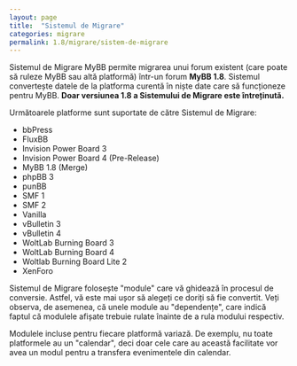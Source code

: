 ```yaml
---
layout: page
title:  "Sistemul de Migrare"
categories: migrare
permalink: 1.8/migrare/sistem-de-migrare
---
```


Sistemul de Migrare MyBB permite migrarea unui forum existent (care poate să ruleze MyBB sau altă platformă) într-un forum **MyBB 1.8**. Sistemul convertește datele de la platforma curentă în niște date care să funcționeze pentru MyBB. **Doar versiunea 1.8 a Sistemului de Migrare este întreținută.**

Următoarele platforme sunt suportate de către Sistemul de Migrare:

- bbPress
- FluxBB
- Invision Power Board 3
- Invision Power Board 4 (Pre-Release)
- MyBB 1.8 (Merge)
- phpBB 3
- punBB
- SMF 1
- SMF 2
- Vanilla
- vBulletin 3
- vBulletin 4
- WoltLab Burning Board 3
- WoltLab Burning Board 4
- Woltlab Burning Board Lite 2
- XenForo

Sistemul de Migrare folosește "module" care vă ghidează în procesul de conversie. Astfel, vă este mai ușor să alegeți ce doriți să fie convertit. Veți observa, de asemenea, că unele module au "dependențe", care indică faptul că modulele afișate trebuie rulate înainte de a rula modului respectiv.

Modulele incluse pentru fiecare platformă variază. De exemplu, nu toate platformele au un "calendar", deci doar cele care au această facilitate vor avea un modul pentru a transfera evenimentele din calendar.
